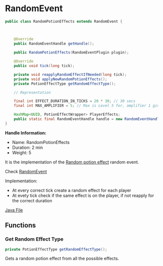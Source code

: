# RandomEvent

```java
public class RandomPotionEffects extends RandomEvent {

    

    @Override
    public RandomEventHandle getHandle();
    
    public RandomPotionEffects(RandomEventPlugin plugin);

    @Override
    public void tick(long tick);

    private void reapplyRandomEffectIfNeeded(long tick);
    private void applyNewRandomPotionEffects();
    private PotionEffectType getRandomEffectType();

    // Representation

    final int EFFECT_DURATION_IN_TICKS = 20 * 30; // 30 secs
    final int MAX_AMPLIFIER = 5; // Max is Level 5 for, amplifier 1 gives level 2

    HashMap<UUID, PotionEffectWrapper> PlayerEffects;
    public static final RandomEventHandle handle = new RandomEventHandle();
}
```

__Handle Information:__

- Name: RandomPotionEffects
- Duration: 2 min
- Weight: 5

It is the implementation of the [Random potion effect](../../../RandomEventDescriptions/RandomPotionEffect.md) random event.

Check [RandomEvent](../RandomEvent.md)

Implementation:

- At every correct tick create a random effect for each player
- At evety tick check if the same effect is on the player, if not reapply for the correct duration

[Java File](../../../../src/main/java/antisocialgang/randomevents/domain/randomevents/RandomPotionEffects.java.java)

## Functions

### Get Random Effect Type

```java
private PotionEffectType getRandomEffectType();
```

Gets a random potion effect from all the possible effects.
